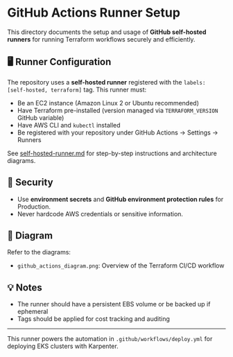# GitHub Actions Runner Setup

This directory documents the setup and usage of **GitHub self-hosted runners** for running Terraform workflows securely and efficiently.

## 🖥️ Runner Configuration

The repository uses a **self-hosted runner** registered with the `labels: [self-hosted, terraform]` tag. This runner must:

* Be an EC2 instance (Amazon Linux 2 or Ubuntu recommended)
* Have Terraform pre-installed (version managed via `TERRAFORM_VERSION` GitHub variable)
* Have AWS CLI and `kubectl` installed
* Be registered with your repository under GitHub Actions -> Settings -> Runners

See [self-hosted-runner.md](self-hosted-runner.md) for step-by-step instructions and architecture diagrams.

## 🔐 Security

* Use **environment secrets** and **GitHub environment protection rules** for Production.
* Never hardcode AWS credentials or sensitive information.

## 🧩 Diagram

Refer to the diagrams:

* `github_actions_diagram.png`: Overview of the Terraform CI/CD workflow

## 💡 Notes

* The runner should have a persistent EBS volume or be backed up if ephemeral
* Tags should be applied for cost tracking and auditing

---

This runner powers the automation in `.github/workflows/deploy.yml` for deploying EKS clusters with Karpenter.
